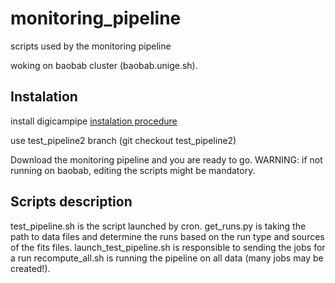 # monitoring_pipeline
scripts used by the monitoring pipeline

woking on baobab cluster (baobab.unige.sh).

## Instalation

install digicampipe [instalation procedure](https://github.com/cta-sst-1m/digicampipe/blob/master/README.md)

use test_pipeline2 branch (git checkout test_pipeline2)

Download the monitoring pipeline and you are ready to go.
WARNING: if not running on baobab, editing the scripts might be mandatory.

## Scripts description

test_pipeline.sh is the script launched by cron.
get_runs.py is taking the path to data files and determine the runs based on the run type and sources of the fits files.
launch_test_pipeline.sh is responsible to sending the jobs for a run
recompute_all.sh is running the pipeline on all data (many jobs may be created!).
